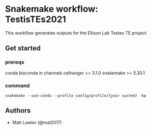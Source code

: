 # Snakemake workflow: TestisTEs2021

This workflow generates outputs for the Ellison Lab Testes TE project.

## Get started

### prereqs

conda
bioconda in channels
cellranger >= 3.1.0
snakemake >= 5.30.1

### command

```
snakemake --use-conda --profile config/profile/{your system} -kp
```

## Authors

* Matt Lawlor (@mal2017)
